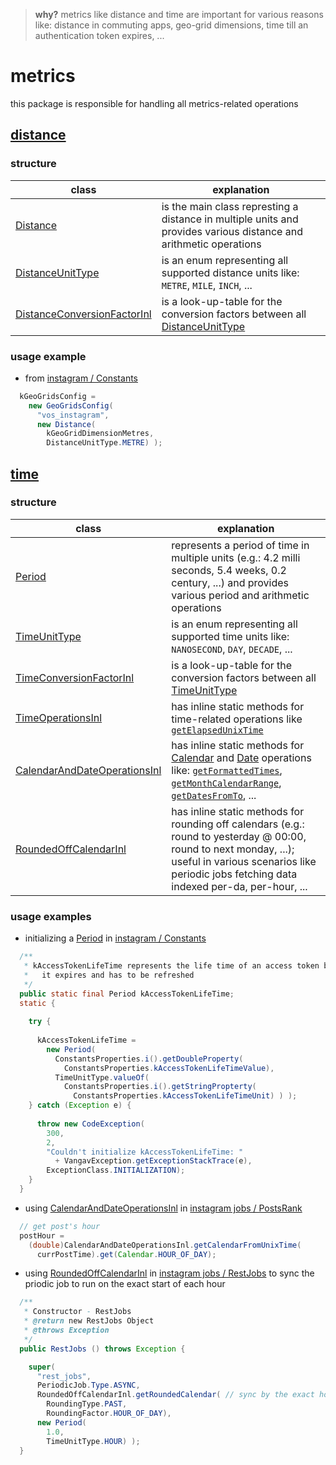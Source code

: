 
> **why?** metrics like distance and time are important for various reasons like: distance in commuting apps, geo-grid dimensions, time till an authentication token expires, ...

# metrics

this package is responsible for handling all metrics-related operations

## [distance](https://github.com/vangav/vos_backend/tree/master/src/com/vangav/backend/metrics/distance)

### structure

| class | explanation |
| ----- | ----------- |
| [Distance](https://github.com/vangav/vos_backend/blob/master/src/com/vangav/backend/metrics/distance/Distance.java) | is the main class represting a distance in multiple units and provides various distance and arithmetic operations |
| [DistanceUnitType](https://github.com/vangav/vos_backend/blob/master/src/com/vangav/backend/metrics/distance/DistanceUnitType.java) | is an enum representing all supported distance units like: `METRE`, `MILE`, `INCH`, ... |
| [DistanceConversionFactorInl](https://github.com/vangav/vos_backend/blob/master/src/com/vangav/backend/metrics/distance/DistanceConversionFactorInl.java) | is a look-up-table for the conversion factors between all [DistanceUnitType](https://github.com/vangav/vos_backend/blob/master/src/com/vangav/backend/metrics/distance/DistanceUnitType.java) |

### usage example

+ from [instagram / Constants](https://github.com/vangav/vos_instagram/blob/master/app/com/vangav/vos_instagram/common/Constants.java#L260)

```java
  kGeoGridsConfig =
    new GeoGridsConfig(
      "vos_instagram",
      new Distance(
        kGeoGridDimensionMetres,
        DistanceUnitType.METRE) );
```

## [time](https://github.com/vangav/vos_backend/tree/master/src/com/vangav/backend/metrics/time)

### structure

| class | explanation |
| ----- | ----------- |
| [Period](https://github.com/vangav/vos_backend/blob/master/src/com/vangav/backend/metrics/time/Period.java) | represents a period of time in multiple units (e.g.: 4.2 milli seconds, 5.4 weeks, 0.2 century, ...) and provides various period and arithmetic operations |
| [TimeUnitType](https://github.com/vangav/vos_backend/blob/master/src/com/vangav/backend/metrics/time/TimeUnitType.java) | is an enum representing all supported time units like: `NANOSECOND`, `DAY`, `DECADE`, ... |
| [TimeConversionFactorInl](https://github.com/vangav/vos_backend/blob/master/src/com/vangav/backend/metrics/time/TimeConversionFactorInl.java) | is a look-up-table for the conversion factors between all [TimeUnitType](https://github.com/vangav/vos_backend/blob/master/src/com/vangav/backend/metrics/time/TimeUnitType.java) |
| [TimeOperationsInl](https://github.com/vangav/vos_backend/blob/master/src/com/vangav/backend/metrics/time/TimeOperationsInl.java) | has inline static methods for time-related operations like [`getElapsedUnixTime`](https://github.com/vangav/vos_backend/blob/master/src/com/vangav/backend/metrics/time/TimeOperationsInl.java#L75) |
| [CalendarAndDateOperationsInl](https://github.com/vangav/vos_backend/blob/master/src/com/vangav/backend/metrics/time/CalendarAndDateOperationsInl.java) | has inline static methods for [Calendar](https://docs.oracle.com/javase/7/docs/api/java/util/Calendar.html) and [Date](https://docs.oracle.com/javase/8/docs/api/java/util/Date.html) operations like: [`getFormattedTimes`](https://github.com/vangav/vos_backend/blob/master/src/com/vangav/backend/metrics/time/CalendarAndDateOperationsInl.java#L308), [`getMonthCalendarRange`](https://github.com/vangav/vos_backend/blob/master/src/com/vangav/backend/metrics/time/CalendarAndDateOperationsInl.java#L474), [`getDatesFromTo`](https://github.com/vangav/vos_backend/blob/master/src/com/vangav/backend/metrics/time/CalendarAndDateOperationsInl.java#L737), ... |
| [RoundedOffCalendarInl](https://github.com/vangav/vos_backend/blob/master/src/com/vangav/backend/metrics/time/RoundedOffCalendarInl.java) | has inline static methods for rounding off calendars (e.g.: round to yesterday @ 00:00, round to next monday, ...); useful in various scenarios like periodic jobs fetching data indexed per-da, per-hour, ... |

### usage examples

+ initializing a [Period](https://github.com/vangav/vos_backend/blob/master/src/com/vangav/backend/metrics/time/Period.java) in [instagram / Constants](https://github.com/vangav/vos_instagram/blob/master/app/com/vangav/vos_instagram/common/Constants.java#L107)

```java
  /**
   * kAccessTokenLifeTime represents the life time of an access token before
   *   it expires and has to be refreshed
   */
  public static final Period kAccessTokenLifeTime;
  static {
    
    try {
      
      kAccessTokenLifeTime =
        new Period(
          ConstantsProperties.i().getDoubleProperty(
            ConstantsProperties.kAccessTokenLifeTimeValue),
          TimeUnitType.valueOf(
            ConstantsProperties.i().getStringPropterty(
              ConstantsProperties.kAccessTokenLifeTimeUnit) ) );
    } catch (Exception e) {
      
      throw new CodeException(
        300,
        2,
        "Couldn't initialize kAccessTokenLifeTime: "
          + VangavException.getExceptionStackTrace(e),
        ExceptionClass.INITIALIZATION);
    }
  }
```

+ using [CalendarAndDateOperationsInl](https://github.com/vangav/vos_backend/blob/master/src/com/vangav/backend/metrics/time/CalendarAndDateOperationsInl.java) in [instagram jobs / PostsRank](https://github.com/vangav/vos_instagram_jobs/blob/master/app/com/vangav/vos_instagram_jobs/periodic_jobs/posts_rank/PostsRank.java#L270)

```java
  // get post's hour
  postHour =
    (double)CalendarAndDateOperationsInl.getCalendarFromUnixTime(
      currPostTime).get(Calendar.HOUR_OF_DAY);
```

+ using [RoundedOffCalendarInl](https://github.com/vangav/vos_backend/blob/master/src/com/vangav/backend/metrics/time/RoundedOffCalendarInl.java) in [instagram jobs / RestJobs](https://github.com/vangav/vos_instagram_jobs/blob/master/app/com/vangav/vos_instagram_jobs/periodic_jobs/rest_jobs/RestJobs.java#L90) to sync the priodic job to run on the exact start of each hour

```java
  /**
   * Constructor - RestJobs
   * @return new RestJobs Object
   * @throws Exception
   */
  public RestJobs () throws Exception {

    super(
      "rest_jobs",
      PeriodicJob.Type.ASYNC,
      RoundedOffCalendarInl.getRoundedCalendar( // sync by the exact hour
        RoundingType.PAST,
        RoundingFactor.HOUR_OF_DAY),
      new Period(
        1.0,
        TimeUnitType.HOUR) );
  }
```
